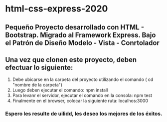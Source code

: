 <h1>html-css-express-2020</h1>
<h2>Pequeño Proyecto desarrollado con HTML - Bootstrap. Migrado al Framework  Express. Bajo el Patrón de Diseño Modelo - Vista - Conrtolador</h2>

<h2>Una vez que clonen este proyecto, deben efectuar lo siguiente: </h2>
<ol>
  <li> Debe ubicarse en la carpeta del proyecto utilizando el comando ( cd "nombre de la carpeta") </li> 
  <li> Luego deben ejecutar el comando: npm install</li>
  <li> Para levanr el servidor, ejecutar el comando en la consola: npm test </li>
  <li>Finalmente en el browser, colocar la siguiente ruta: localhos:3000</li>
</ol>
<h3>Espero les resulte de uilidd, les deseo los mejores de los éxitos. </h3>
